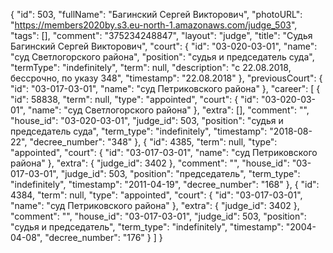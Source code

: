 {
    "id": 503,
    "fullName": "Багинский Сергей Викторович",
    "photoURL": "https://members2020by.s3.eu-north-1.amazonaws.com/judge_503",
    "tags": [],
    "comment": "375234248847",
    "layout": "judge",
    "title": "Судья Багинский Сергей Викторович",
    "court": {
        "id": "03-020-03-01",
        "name": "суд Светлогорского района",
        "position": "судья и председатель суда",
        "termType": "indefinitely",
        "term": null,
        "description": "c 22.08.2018, бессрочно, по указу 348",
        "timestamp": "22.08.2018"
    },
    "previousCourt": {
        "id": "03-017-03-01",
        "name": "суд Петриковского района"
    },
    "career": [
        {
            "id": 58838,
            "term": null,
            "type": "appointed",
            "court": {
                "id": "03-020-03-01",
                "name": "суд Светлогорского района"
            },
            "extra": [],
            "comment": "",
            "house_id": "03-020-03-01",
            "judge_id": 503,
            "position": "судья и председатель суда",
            "term_type": "indefinitely",
            "timestamp": "2018-08-22",
            "decree_number": "348"
        },
        {
            "id": 4385,
            "term": null,
            "type": "appointed",
            "court": {
                "id": "03-017-03-01",
                "name": "суд Петриковского района"
            },
            "extra": {
                "judge_id": 3402
            },
            "comment": "",
            "house_id": "03-017-03-01",
            "judge_id": 503,
            "position": "председатель",
            "term_type": "indefinitely",
            "timestamp": "2011-04-19",
            "decree_number": "168"
        },
        {
            "id": 4384,
            "term": null,
            "type": "appointed",
            "court": {
                "id": "03-017-03-01",
                "name": "суд Петриковского района"
            },
            "extra": {
                "judge_id": 3402
            },
            "comment": "",
            "house_id": "03-017-03-01",
            "judge_id": 503,
            "position": "судья и председатель",
            "term_type": "indefinitely",
            "timestamp": "2004-04-08",
            "decree_number": "176"
        }
    ]
}